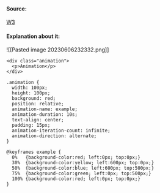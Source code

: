 #### Source:
[W3](https://www.w3schools.com/css/css3_animations.asp)

#### Explanation about it:

![[Pasted image 20230606232332.png]]

```
<div class="animation">
  <p>Animation</p>
</div>
```


```
.animation {
  width: 100px;
  height: 100px;
  background: red;
  position: relative;
  animation-name: example;
  animation-duration: 10s;
  text-align: center;
  padding: 15px;
  animation-iteration-count: infinite;
  animation-direction: alternate;
}

@keyframes example {
  0%   {background-color:red; left:0px; top:0px;}
  30%  {background-color:yellow; left:600px; top:0px;}
  50%  {background-color:blue; left:600px; top:500px;}
  75%  {background-color:green; left:0px; top:500px;}
  100% {background-color:red; left:0px; top:0px;}
}
```